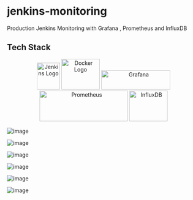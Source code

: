 # jenkins-monitoring
Production Jenkins Monitoring with Grafana , Prometheus and InfluxDB

## Tech Stack

<p align="center">
  <img src="https://www.jenkins.io/images/logos/jenkins/jenkins.svg" alt="Jenkins Logo" width="60" height="70">
  <img src="https://github.com/yuabhishek14/Production-E2E-Pipeline/assets/43784560/80447647-d723-42fc-8b60-209d9a511115" alt="Docker Logo" width="100" height="80">
  <img src="https://www.vectorlogo.zone/logos/grafana/grafana-ar21.svg" alt="Grafana" width="180" height="50">
  <img src="https://www.vectorlogo.zone/logos/prometheusio/prometheusio-ar21.svg" alt="Prometheus" width="230" height="80">
  <img src="https://raw.githubusercontent.com/gilbarbara/logos/bea0759cf5fbfaad7e92e6032ff9481dd82de561/logos/influxdb.svg" alt="InfluxDB" width="100" height="80">
</p>


![image](https://github.com/yuabhishek14/jenkins-monitoring/assets/43784560/fd806043-6c93-4603-a1af-70058d44391f)

![image](https://github.com/yuabhishek14/jenkins-monitoring/assets/43784560/87d490ff-b113-441d-8403-7656f50e31ac)

![image](https://github.com/yuabhishek14/jenkins-monitoring/assets/43784560/c6220f22-530f-4964-a673-bffce2618aba)

![image](https://github.com/yuabhishek14/jenkins-monitoring/assets/43784560/0a3fa932-dbb0-4b2c-9925-f81b0ba8b8f7)

![image](https://github.com/yuabhishek14/jenkins-monitoring/assets/43784560/62bde4c7-ea42-46de-8f86-0fd18074c628)

![image](https://github.com/yuabhishek14/jenkins-monitoring/assets/43784560/bcba5909-f9eb-4c97-a61e-87dca7dbe9f6)
